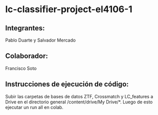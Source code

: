 # lc-classifier-project-el4106-1
## Integrantes: 
Pablo Duarte y Salvador Mercado
## Colaborador: 
Francisco Soto
## Instrucciones de ejecución de código: 
Subir las carpetas de bases de datos ZTF, Crossmatch y LC_features a Drive en el directorio general /content/drive/My Drive/*. 
Luego de esto ejecutar un run all en colab.

